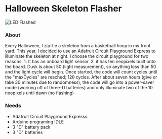 # Halloween Skeleton Flasher #

![LED Flashed](flasher.gif?raw=true "Flashing Skeleton")

### About ###
Every Halloween, I zip-tie a skeleton from a basketball hoop in my front yard. This year, I decided to use an Adafruit Circuit Playground Express to illuminate the skeleton at night. I choose the circuit playground for two reasons. 1. It has an onboard light sensor. 2. it has ten neopixels built onto the board.   Dusk is about 50 (light measurement), so anything less than 50 and the light cycle will begin. Once started, the code will count cycles until the "maxCycles" are reached; 120 cycles. After about seven hours (give or take 30 minutes due to randomness), the code will go into a power-saver mode (working off of three-D batteries) and only illuminate two of the 10 neopixels until dawn (no flashing)

### Needs ###
- Adafruit Circuit Playground Expresss
- Arduino programing IDLE
- 3 "D" battery pack
- 3 "D" batteries

